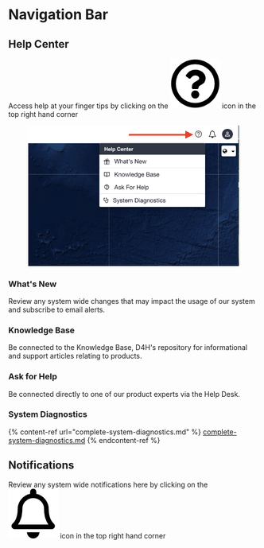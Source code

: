 # Navigation Bar

## Help Center

Access help at your finger tips by clicking on the <img src="../../.gitbook/assets/question-circle-regular.png" alt="" data-size="line"> icon in the top right hand corner

<figure><img src="../../.gitbook/assets/Screen Shot 2022-10-12 at 1.12.57 PM.png" alt=""><figcaption></figcaption></figure>

### What's New

Review any system wide changes that may impact the usage of our system and subscribe to email alerts.&#x20;

### Knowledge Base

Be connected to the Knowledge Base, D4H's repository for informational and support articles relating to products.

### Ask for Help

Be connected directly to one of our product experts via the Help Desk.

### System Diagnostics

{% content-ref url="complete-system-diagnostics.md" %}
[complete-system-diagnostics.md](complete-system-diagnostics.md)
{% endcontent-ref %}

## Notifications

Review any system wide notifications here by clicking on the <img src="../../.gitbook/assets/bell-regular.png" alt="" data-size="line"> icon in the top right hand corner
